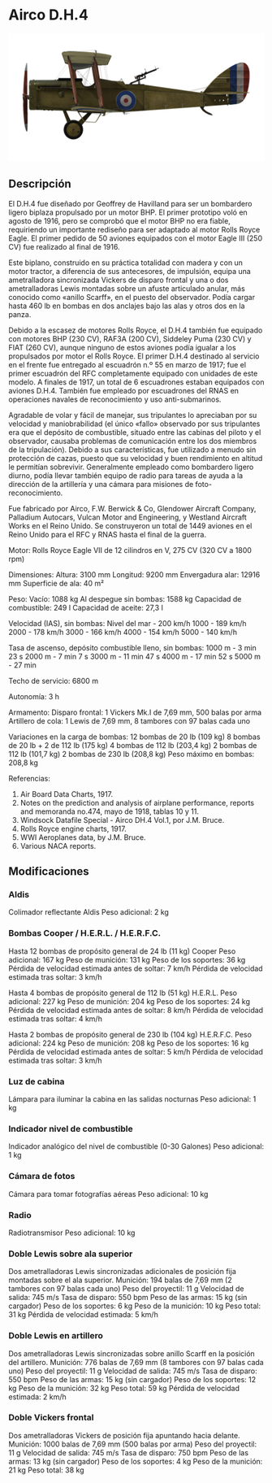 # Airco D.H.4

![aircodh4](../images/aircodh4.png)

## Descripción

El D.H.4 fue diseñado por Geoffrey de Havilland para ser un bombardero ligero biplaza propulsado por un motor BHP. El primer prototipo voló en agosto de 1916, pero se comprobó que el motor BHP no era fiable,  requiriendo un importante rediseño para ser adaptado al motor Rolls Royce Eagle. El primer pedido de 50 aviones equipados con el motor Eagle III (250 CV) fue realizado al final de 1916.

Este biplano, construido en su práctica totalidad con madera y con un motor tractor, a diferencia de sus antecesores, de impulsión, equipa una ametralladora sincronizada Vickers de disparo frontal y una o dos ametralladoras Lewis montadas sobre un afuste articulado anular, más conocido como «anillo Scarff», en el puesto del observador. Podía cargar hasta 460 lb en bombas en dos anclajes bajo las alas y otros dos en la panza.

Debido a la escasez de motores Rolls Royce, el D.H.4 también fue equipado con motores BHP (230 CV), RAF3A (200 CV), Siddeley Puma (230 CV) y FIAT (260 CV), aunque ninguno de estos aviones podía igualar a los propulsados por motor el Rolls Royce. El primer D.H.4 destinado al servicio en el frente fue entregado al escuadrón n.º 55 en marzo de 1917; fue el primer escuadrón del RFC completamente equipado con unidades de este modelo. A finales de 1917, un total de 6 escuadrones estaban equipados con aviones D.H.4. También fue empleado por escuadrones del RNAS en operaciones navales de reconocimiento y uso anti-submarinos.

Agradable de volar y fácil de manejar, sus tripulantes lo apreciaban por su velocidad y maniobrabilidad (el único «fallo» observado por sus tripulantes era que el depósito de combustible, situado entre las cabinas del piloto y el observador, causaba problemas de comunicación entre los dos miembros de la tripulación). Debido a sus características, fue utilizado a menudo sin protección de cazas, puesto que su velocidad y buen rendimiento en altitud le permitían sobrevivir. Generalmente empleado como bombardero ligero diurno, podía llevar también equipo de radio para tareas de ayuda a la dirección de la artillería y una cámara para misiones de foto-reconocimiento.

Fue fabricado por Airco, F.W. Berwick & Co, Glendower Aircraft Company, Palladium Autocars, Vulcan Motor and Engineering, y Westland Aircraft Works en el Reino Unido. Se construyeron un total de 1449 aviones en el Reino Unido para el RFC y RNAS hasta el final de la guerra.


Motor:
Rolls Royce Eagle VII de 12 cilindros en V, 275 CV (320 CV a 1800 rpm)

Dimensiones:
Altura: 3100 mm
Longitud: 9200 mm
Envergadura alar: 12916 mm
Superficie de ala: 40 m²

Peso:
Vacío: 1088 kg
Al despegue sin bombas: 1588 kg
Capacidad de combustible: 249 l
Capacidad de aceite: 27,3 l

Velocidad (IAS), sin bombas:
Nivel del mar - 200 km/h
1000 - 189 km/h
2000 - 178 km/h
3000 - 166 km/h
4000 - 154 km/h
5000 - 140 km/h

Tasa de ascenso, depósito combustible lleno, sin bombas:
1000 m -  3 min 23 s
2000 m -  7 min 7 s
3000 m - 11 min 47 s
4000 m - 17 min 52 s
5000 m - 27 min

Techo de servicio: 6800 m

Autonomía: 3 h

Armamento:
Disparo frontal: 1 Vickers Mk.I de 7,69 mm, 500 balas por arma
Artillero de cola: 1 Lewis de 7,69 mm, 8 tambores con 97 balas cada uno

Variaciones en la carga de bombas:
12 bombas de 20 lb (109 kg)
8 bombas de 20 lb + 2 de 112 lb (175 kg)
4 bombas de 112 lb (203,4 kg)
2 bombas de 112 lb (101,7 kg)
2 bombas de 230 lb (208,8 kg)
Peso máximo en bombas: 208,8 kg

Referencias:
1) Air Board Data Charts, 1917.
2) Notes on the prediction and analysis of airplane performance, reports and memoranda no.474, mayo de 1918, tablas 10 y 11.
3) Windsock Datafile Special - Airco DH.4 Vol.1, por J.M. Bruce.
4) Rolls Royce engine charts, 1917.
5) WWI Aeroplanes data, by J.M. Bruce.
6) Various NACA reports.

## Modificaciones

### Aldis

Colimador reflectante Aldis
Peso adicional: 2 kg

### Bombas Cooper / H.E.R.L. / H.E.R.F.C.

Hasta 12 bombas de propósito general de 24 lb (11 kg) Cooper
Peso adicional: 167 kg
Peso de munición: 131 kg
Peso de los soportes: 36 kg
Pérdida de velocidad estimada antes de soltar: 7 km/h
Pérdida de velocidad estimada tras soltar: 3 km/h

Hasta 4 bombas de propósito general de 112 lb (51 kg) H.E.R.L.
Peso adicional: 227 kg
Peso de munición: 204 kg
Peso de los soportes: 24 kg
Pérdida de velocidad estimada antes de soltar: 8 km/h
Pérdida de velocidad estimada tras soltar: 4 km/h

Hasta 2 bombas de propósito general de 230 lb (104 kg) H.E.R.F.C.
Peso adicional: 224 kg
Peso de munición: 208 kg
Peso de los soportes: 16 kg
Pérdida de velocidad estimada antes de soltar: 5 km/h
Pérdida de velocidad estimada tras soltar: 3 km/h
### Luz de cabina

Lámpara para iluminar la cabina en las salidas nocturnas
Peso adicional: 1 kg

### Indicador nivel de combustible

Indicador analógico del nivel de combustible (0-30 Galones)
Peso adicional: 1 kg

### Cámara de fotos

Cámara para tomar fotografías aéreas
Peso adicional: 10 kg

### Radio

Radiotransmisor
Peso adicional: 10 kg
### Doble Lewis sobre ala superior

Dos ametralladoras Lewis sincronizadas adicionales de posición fija montadas sobre el ala superior.
Munición: 194 balas de 7,69 mm (2 tambores con 97 balas cada uno)
Peso del proyectil: 11 g
Velocidad de salida: 745 m/s
Tasa de disparo: 550 bpm
Peso de las armas: 15 kg (sin cargador)
Peso de los soportes: 6 kg
Peso de la munición: 10 kg
Peso total: 31 kg
Pérdida de velocidad estimada: 5 km/h
### Doble Lewis en artillero

Dos ametralladoras Lewis sincronizadas sobre anillo Scarff en la posición del artillero.
Munición: 776 balas de 7,69 mm (8 tambores con 97 balas cada uno)
Peso del proyectil: 11 g
Velocidad de salida: 745 m/s
Tasa de disparo: 550 bpm
Peso de las armas: 15 kg (sin cargador)
Peso de los soportes: 12 kg
Peso de la munición: 32 kg
Peso total: 59 kg
Pérdida de velocidad estimada: 2 km/h
### Doble Vickers frontal

Dos ametralladoras Vickers de posición fija apuntando hacia delante.
Munición: 1000 balas de 7,69 mm (500 balas por arma)
Peso del proyectil: 11 g
Velocidad de salida: 745 m/s
Tasa de disparo: 750 bpm
Peso de las armas: 13 kg (sin cargador)
Peso de los soportes: 4 kg
Peso de la munición: 21 kg
Peso total: 38 kg